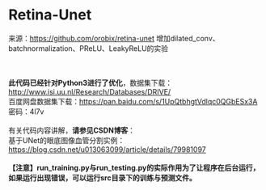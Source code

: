 # Retina-Unet

来源：https://github.com/orobix/retina-unet
增加dilated_conv、batchnormalization、PReLU、LeakyReLU的实验

<br><br><b>此代码已经针对Python3进行了优化</b>，数据集下载：http://www.isi.uu.nl/Research/Databases/DRIVE/
<br>百度网盘数据集下载：https://pan.baidu.com/s/1UpQtbhgtVdlqc0QGbESx3A 密码：4l7v
<br><br>有关代码内容讲解，<b>请参见CSDN博客</b>：
<br>基于UNet的眼底图像血管分割实例：https://blog.csdn.net/u013063099/article/details/79981097
<br><br><b>【注意】run_training.py与run_testing.py的实际作用为了让程序在后台运行，如果运行出现错误，可以运行src目录下的训练与预测文件。</b>
